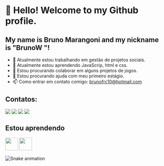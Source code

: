 # 👋 Hello! Welcome to my Github profile.
## My name is Bruno Marangoni and my nickname is "BrunoW "!

- 🔭 Atualmente estou trabalhando em gestão de projetos sociais.
- 🌱 Atualmente estou aprendendo JavaScrip, html e css.
- 👯 Estou procurando colaborar em alguns projetos de jogos. 
- 🤔 Estou procurando ajuda com meu primeiro estágio.
- 📫 Como entrar em contato comigo: brunofrc10@hotmail.com


## Contatos:

<div>
<a href="[https://instagram.com/seu-usuário-instagram-aqui](https://www.instagram.com/brmarangoni/)" target="_blank"><img loading="lazy" src="https://img.shields.io/badge/-Instagram-%23E4405F?style=for-the-badge&logo=instagram&logoColor=white" target="_blank"></a>
<a href="https://www.twitch.tv/brunowm1" target="_blank"><img loading="lazy" src="https://img.shields.io/badge/Twitch-9146FF?style=for-the-badge&logo=twitch&logoColor=white" target="_blank"></a>
<a href = "mailto:brunofrc10@hotmail.com"><img loading="lazy" src="https://img.shields.io/badge/Gmail-D14836?style=for-the-badge&logo=gmail&logoColor=white" target="_blank"></a>
<a href="https://www.linkedin.com/in/bruno-marangoni-913184289/" target="_blank"><img loading="lazy" src="https://img.shields.io/badge/-LinkedIn-%230077B5?style=for-the-badge&logo=linkedin&logoColor=white" target="_blank"></a>   
</div>


## Estou aprendendo

<img loading="lazy" src="https://cdn.jsdelivr.net/gh/devicons/devicon/icons/java/java-original.svg" width="40" height="40"/> <img loading="lazy" src="https://cdn.jsdelivr.net/gh/devicons/devicon/icons/linux/linux-original.svg" width="40" height="40"/>

![Snake animation](https://github.com/brmarangoni/blob/output/github-contribution-grid-snake.svg)

